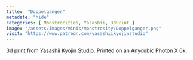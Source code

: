 ```yaml
---
title:  "Doppelganger"
metadate: "hide"
categories: [ Monstrocities, Yasashii, 3dPrint ]
image: "/assets/images/minis/monstrosity/Doppelganger.png"
visit: "https://www.patreon.com/yasashiikyojinstudio"
---
```

3d print from [Yasashii Kyojin Studio](https://www.patreon.com/yasashiikyojinstudio). 
Printed on an Anycubic Photon X 6k.